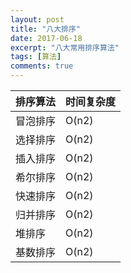 ```yaml
---
layout: post
title: "八大排序"
date: 2017-06-18
excerpt: "八大常用排序算法"
tags: [算法]
comments: true
---
```


|排序算法|时间复杂度|
|-|-|
|冒泡排序|O(n2)|
|选择排序|O(n2)|
|插入排序|O(n2)|
|希尔排序|O(n2)|
|快速排序|O(n2)|
|归并排序|O(n2)|
|堆排序|O(n2)|
|基数排序|O(n2)|